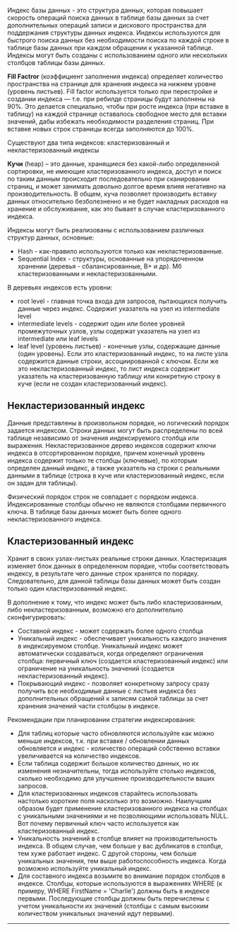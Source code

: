 Индекс базы данных - это структура данных, которая повышает скорость операций поиска данных в таблице базы данных за счет дополнительных операций записи и дискового пространства для поддержания структуры данных индекса. Индексы используются для быстрого поиска данных без необходимости поиска по каждой строке в таблице базы данных при каждом обращении к указанной таблице. Индексы могут быть созданы с использованием одного или нескольких столбцов таблицы базы данных. 

**Fill Factror** (коэффициент заполнения индекса) определяет количество пространства на странице для хранения индекса на нижнем уровне (уровень листьев). Fill factor используется только при перестройке и создании индекса — т.е. при ребилде страницы будут заполнены на 90%. Это делается специально, чтобы при росте индекса (при вставке в таблицу) на каждой странице оставалось свободное место для вставки значений, дабы избежать необходимости разделения страниц. При вставке новых строк страницы всегда заполняются до 100%.
  
Существуют два типа индексов: кластеризованный и некластеризованный индексы
  
**Кучи** (heap) – это данные, хранящиеся без какой-либо определенной сортировки, не имеющие кластеризованного индекса, доступ и поиск по таким данным происходит последовательно при сканировании страниц, и может занимать довольно долгое время влияя негативно на производительность. В общем, куча позволяет производить вставку данных относительно безболезненно и не будет накладных расходов на хранение и обслуживание, как это бывает в случае кластеризованного индекса.
  
Индексы могут быть реализованы с использованием различных структур данных, основные: 
* Hash - как-правило используются только как некластеризованные.
* Sequential Index - структуры, основанные на упорядоченном хранении (деревья - сбалансированные, B+ и др). Мб кластеризованными и некластеризованными.
  
В деревьях индексов есть уровни:
* root level - главная точка входа для запросов, пытающихся получить данные через индекс. Содержит указатель на узел из intermediate level
* intermediate levels - содержит один или более уровней промежуточных узлов, узлы содержат указатель на узел из intermediate или leaf levels
* leaf level (уровень листьев) - конечные узлы, содержащие данные (один уровень). Если это кластеризованный индекс, то на листе узла содержится данные строки, ассоциированной с ключом. Если же это некластеризованный индекс, то лист индекса содержит указатель на кластеризованную таблицу или конкретную строку в куче (если не создан кластеризованный индекс).
  
## Некластеризованный индекс
Данные представлены в произвольном порядке, но логический порядок задается индексом. Строки данных могут быть распределены по всей таблице независимо от значения индексируемого столбца или выражения. Некластеризованное дерево индексов содержит ключи индекса в отсортированном порядке, причем конечный уровень индекса содержит только те столбцы (ключевые), по которым определен данный индекс, а также указатель на строки с реальными данными в таблице (строка в куче или кластеризованный индекс, если он задан для таблицы).

Физический порядок строк не совпадает с порядком индекса.
Индексированные столбцы обычно не являются столбцами первичного ключа.
В таблице базы данных может быть более одного некластеризованного индекса.

## Кластеризованный индекс
Хранит в своих узлах-листьях реальные строки данных. Кластеризация изменяет блок данных в определенном порядке, чтобы соответствовать индексу, в результате чего данные строк хранятся по порядку. Следовательно, для данной таблицы базы данных может быть создан только один кластеризованный индекс.  
  
  
В дополнение к тому, что индекс может быть либо кластеризованным, либо некластеризованным, возможно его дополнительно сконфигурировать:
* Составной индекс - может содержать более одного столбца
* Уникальный индекс - обеспечивает уникальность каждого значения в индексируемом столбце. Уникальный индекс может автоматически создаваться, когда определяют ограничения столбца: первичный ключ (создается кластеризованный индекс) или ограничение на уникальность значений (создается некластеризованный индекс).
* Покрывающий индекс - позволяет конкретному запросу сразу получить все необходимые данные с листьев индекса без дополнительных обращений к записям самой таблицы за счет хранения значений части столбцоы в индексе.

  
Рекомендации при планировании стратегии индексирования:
* Для таблиц которые часто обновляются используйте как можно меньше индексов, т.к. при вставке / обновлении данных обновляется и индекс - количество операций собственно вставки увеличивается на количество индексов.
* Если таблица содержит большое количество данных, но их изменения незначительны, тогда используйте столько индексов, сколько необходимо для улучшение производительности ваших запросов.
* Для кластеризованных индексов старайтесь использовать настолько короткие поля насколько это возможно. Наилучшим образом будет применение кластеризованного индекса на столбцах с уникальными значениями и не позволяющими использовать NULL. Вот почему первичный ключ часто используется как кластеризованный индекс.
* Уникальность значений в столбце влияет на производительность индекса. В общем случае, чем больше у вас дубликатов в столбце, тем хуже работает индекс. С другой стороны, чем больше уникальных значения, тем выше работоспособность индекса. Когда возможно используйте уникальный индекс.
* Для составного индекса возьмите во внимание порядок столбцов в индексе. Столбцы, которые используются в выражениях WHERE (к примеру, WHERE FirstName = 'Charlie') должны быть в индексе первыми. Последующие столбцы должны быть перечислены с учетом уникальности их значений (столбцы с самым высоким количеством уникальных значений идут первыми).


___
[]()  
[]()  
[]()  
[]()  
[]()  
